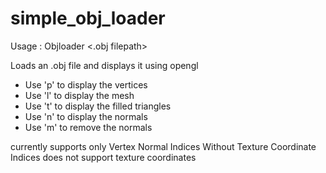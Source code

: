 # simple_obj_loader

Usage : Objloader <.obj filepath>

Loads an .obj file and displays it using opengl 

* Use 'p' to display the vertices 
* Use 'l' to display the mesh 
* Use 't' to display the filled triangles 
* Use 'n' to display the normals  
* Use 'm' to remove the normals 

currently supports only Vertex Normal Indices Without Texture Coordinate Indices
does not support texture coordinates